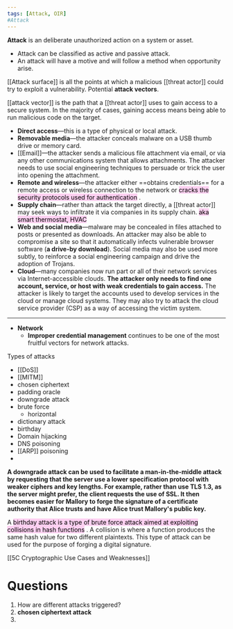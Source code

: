```yaml
---
tags: [Attack, OIR]
#Attack
---
```

**Attack** is an deliberate unauthorized action on a system or asset.
- Attack can be classified as active and passive attack.
- An attack will have a motive and will follow a method when opportunity arise.

[[Attack surface]] is all the points at which a malicious [[threat actor]] could try to exploit a vulnerability. Potential **attack vectors**.

[[attack vector]] is the path that a [[threat actor]] uses to gain access to a secure system. In the majority of cases, gaining access means being able to run malicious code on the target.

-   **Direct access**—this is a type of physical or local attack. 
-   **Removable media**—the attacker conceals malware on a USB thumb drive or memory card.
-   [[Email]]—the attacker sends a malicious file attachment via email, or via any other communications system that allows attachments. The attacker needs to use social engineering techniques to persuade or trick the user into opening the attachment.
-   **Remote and wireless**—the attacker either ==obtains credentials== for a remote access or wireless connection to the network or <mark style="background: #FFB8EBA6;">cracks the security protocols used for authentication</mark> .
-   **Supply chain**—rather than attack the target directly, a [[threat actor]] may seek ways to infiltrate it via companies in its supply chain. <mark style="background: #FFB8EBA6;">aka smart thermostat, HVAC</mark> 
-   **Web and social media**—malware may be concealed in files attached to posts or presented as downloads. An attacker may also be able to compromise a site so that it automatically infects vulnerable browser software (**a drive-by download**). Social media may also be used more subtly, to reinforce a social engineering campaign and drive the adoption of Trojans.
-   **Cloud**—many companies now run part or all of their network services via Internet-accessible clouds. **The attacker only needs to find one account, service, or host with weak credentials to gain access.** The attacker is likely to target the accounts used to develop services in the cloud or manage cloud systems. They may also try to attack the cloud service provider (CSP) as a way of accessing the victim system.
_________________________________________________
- **Network**
	- **Improper credential management** continues to be one of the most fruitful vectors for network attacks. 

Types of attacks
- [[DoS]] 
- [[MITM]]
- chosen ciphertext
- padding oracle
- downgrade attack
- brute force
	- horizontal 
- dictionary attack
- birthday 
- Domain hijacking 
- DNS poisoning
- [[ARP]] poisoning
- 





**A downgrade attack can be used to facilitate a man-in-the-middle attack by requesting that the server use a lower specification protocol with weaker ciphers and key lengths. For example, rather than use TLS 1.3, as the server might prefer, the client requests the use of SSL. It then becomes easier for Mallory to forge the signature of a certificate authority that Alice trusts and have Alice trust Mallory's public key.**

A <mark style="background: #FFB8EBA6;">birthday attack is a type of brute force attack aimed at exploiting collisions in hash functions</mark> . A collision is where a function produces the same hash value for two different plaintexts. This type of attack can be used for the purpose of forging a digital signature. 

[[5C Cryptographic Use Cases and Weaknesses]]

# Questions
1.  How are different attacks triggered?
2. **chosen ciphertext attack**
3. 